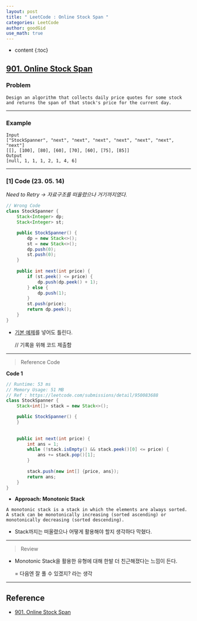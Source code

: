 ```yaml
---
layout: post
title: " LeetCode : Online Stock Span "
categories: LeetCode
author: goodGid
use_math: true
---
```

* content
{:toc}

## [901. Online Stock Span](https://leetcode.com/problems/online-stock-span)

### Problem

```
Design an algorithm that collects daily price quotes for some stock and returns the span of that stock's price for the current day.
```


---

### Example

```
Input
["StockSpanner", "next", "next", "next", "next", "next", "next", "next"]
[[], [100], [80], [60], [70], [60], [75], [85]]
Output
[null, 1, 1, 1, 2, 1, 4, 6]
```

---

### [1] Code (23. 05. 14)

*Need to Retry -> 자료구조를 떠올렸으나 거기까지였다.*

``` java
// Wrong Code
class StockSpanner {
    Stack<Integer> dp;
    Stack<Integer> st;

    public StockSpanner() {
        dp = new Stack<>();
        st = new Stack<>();
        dp.push(0);
        st.push(0);
    }
    
    public int next(int price) {
        if (st.peek() <= price) {
            dp.push(dp.peek() + 1);
        } else {
            dp.push(1);
        }
        st.push(price);
        return dp.peek();
    }
}
```

* [기본 예제](https://leetcode.com/submissions/detail/950083160)를 넣어도 틀린다.

  // 기록을 위해 코드 제출함

---

> Reference Code

**Code 1**

``` java
// Runtime: 53 ms
// Memory Usage: 51 MB
// Ref : https://leetcode.com/submissions/detail/950083688
class StockSpanner {
    Stack<int[]> stack = new Stack<>();

    public StockSpanner() {
    }
    
        
    public int next(int price) {
        int ans = 1;
        while (!stack.isEmpty() && stack.peek()[0] <= price) {
            ans += stack.pop()[1];
        }
        
        stack.push(new int[] {price, ans});
        return ans;
    }
}
```

* **Approach: Monotonic Stack**

```
A monotonic stack is a stack in which the elements are always sorted. 
A stack can be monotonically increasing (sorted ascending) or monotonically decreasing (sorted descending).
```

* Stack까지는 떠올렸으나 어떻게 활용해야 할지 생각하다 막혔다.

---

> Review

* Monotonic Stack을 활용한 유형에 대해 한발 더 친근해졌다는 느낌이 든다.

  = 다음엔 잘 풀 수 있겠지? 라는 생각

---

## Reference

* [901. Online Stock Span](https://leetcode.com/problems/online-stock-span)